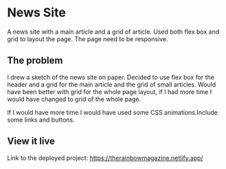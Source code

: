 # News Site
A news site with a main article and a grid of article. Used both flex box and grid to layout the page. The page need to be responsive.


## The problem
I drew a sketch of the news site on paper. Decided to use flex box for the header and a grid for the main article and the grid of small articles. Would have been better with grid for the whole page layout, if I had more time I would have changed to grid of the whole page. 

If I would have more time I would have used some CSS animations.Include some links and buttons. 


## View it live
Link to the deployed project:
https://therainbowmagazine.netlify.app/
